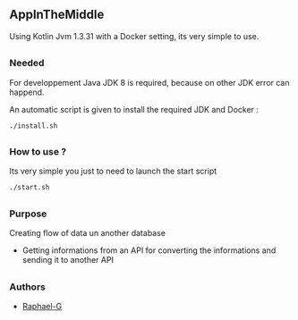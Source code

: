## AppInTheMiddle

Using Kotlin Jvm 1.3.31 with a Docker setting, its very simple to use.

##

### Needed

For developpement Java JDK 8 is required, because on other JDK error can happend.

An automatic script is given to install the required JDK and Docker :

`./install.sh`

##
### How to use ?

Its very simple you just to need to launch the start script

`./start.sh`

##

### Purpose

Creating flow of data un another database
 * Getting informations from an API for converting the informations and sending it to another API

##
### Authors
 * [Raphael-G](https://github.com/Clemon-R)
